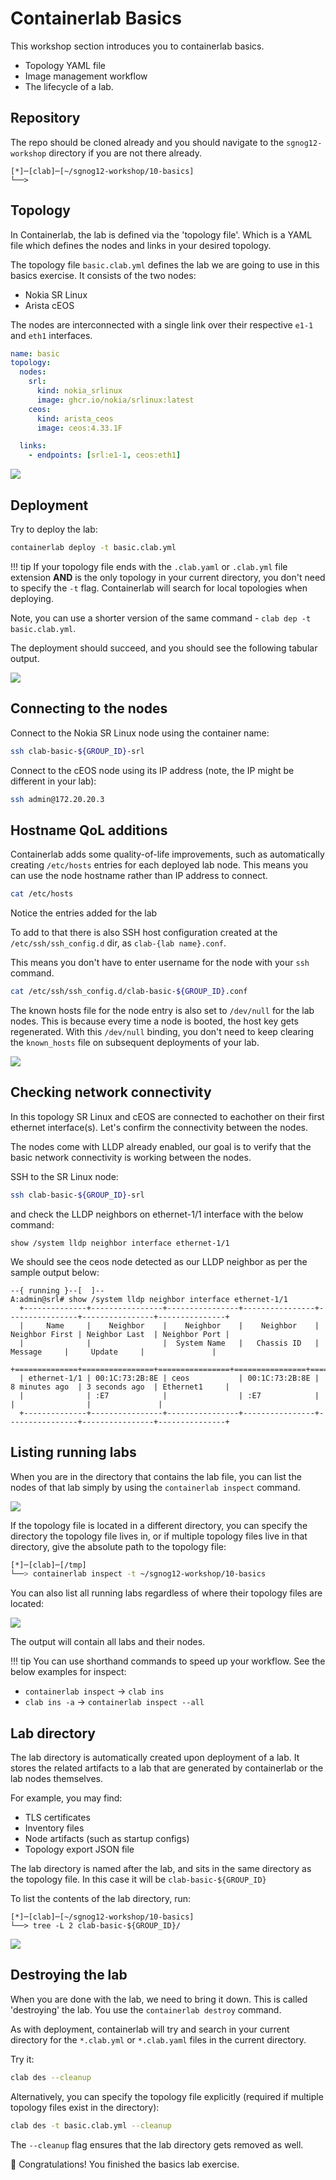 # Containerlab Basics

This workshop section introduces you to containerlab basics.

- Topology YAML file
- Image management workflow
- The lifecycle of a lab.

## Repository

The repo should be cloned already and you should navigate to the `sgnog12-workshop` directory if you are not there already.

```
[*]─[clab]─[~/sgnog12-workshop/10-basics]
└──>
```

## Topology

In Containerlab, the lab is defined via the 'topology file'. Which is a YAML file which defines the nodes and links in your desired topology.

The topology file `basic.clab.yml` defines the lab we are going to use in this basics exercise. It consists of the two nodes:

* Nokia SR Linux
* Arista cEOS

The nodes are interconnected with a single link over their respective `e1-1` and `eth1` interfaces.

```yaml
name: basic
topology:
  nodes:
    srl:
      kind: nokia_srlinux
      image: ghcr.io/nokia/srlinux:latest
    ceos:
      kind: arista_ceos
      image: ceos:4.33.1F

  links:
    - endpoints: [srl:e1-1, ceos:eth1]
```

![](topology-explain.png)

## Deployment

Try to deploy the lab:

```bash
containerlab deploy -t basic.clab.yml
```

!!! tip
  If your topology file ends with the `.clab.yaml` or `.clab.yml` file extension **AND** is the only topology in your current directory, you don't need to specify the `-t` flag. Containerlab will search for local topologies when deploying.

Note, you can use a shorter version of the same command - `clab dep -t basic.clab.yml`.

The deployment should succeed, and you should see the following tabular output.

![](./deploy.png)

## Connecting to the nodes

Connect to the Nokia SR Linux node using the container name:

```bash
ssh clab-basic-${GROUP_ID}-srl
```

Connect to the cEOS node using its IP address (note, the IP might be different in your lab):

```bash
ssh admin@172.20.20.3
```

## Hostname QoL additions

Containerlab adds some quality-of-life improvements, such as automatically creating `/etc/hosts` entries for each deployed lab node. This means you can use the node hostname rather than IP address to connect.

```bash
cat /etc/hosts
```

Notice the entries added for the lab

To add to that there is also SSH host configuration created at the `/etc/ssh/ssh_config.d` dir, as `clab-{lab name}.conf`.

This means you don't have to enter username for the node with your `ssh` command. 

```bash
cat /etc/ssh/ssh_config.d/clab-basic-${GROUP_ID}.conf
```

The known hosts file for the node entry is also set to `/dev/null` for the lab nodes. This is because every time a node is booted, the host key gets regenerated. With this `/dev/null` binding, you don't need to keep clearing the `known_hosts` file on subsequent deployments of your lab.

![](./ssh_config.png)

## Checking network connectivity

In this topology SR Linux and cEOS are connected to eachother on their first ethernet interface(s). Let's confirm the connectivity between the nodes.

The nodes come with LLDP already enabled, our goal is to verify that the basic network connectivity is working between the nodes.

SSH to the SR Linux node:

```bash
ssh clab-basic-${GROUP_ID}-srl
```

and check the LLDP neighbors on ethernet-1/1 interface with the below command:

```
show /system lldp neighbor interface ethernet-1/1
```

We should see the ceos node detected as our LLDP neighbor as per the sample output below:

```
--{ running }--[  ]--
A:admin@srl# show /system lldp neighbor interface ethernet-1/1
  +--------------+----------------+----------------+----------------+----------------+----------------+---------------+
  |     Name     |    Neighbor    |    Neighbor    |    Neighbor    | Neighbor First | Neighbor Last  | Neighbor Port |
  |              |                |  System Name   |   Chassis ID   |    Message     |     Update     |               |
  +==============+================+================+================+================+================+===============+
  | ethernet-1/1 | 00:1C:73:2B:8E | ceos           | 00:1C:73:2B:8E | 8 minutes ago  | 3 seconds ago  | Ethernet1     |
  |              | :E7            |                | :E7            |                |                |               |
  +--------------+----------------+----------------+----------------+----------------+----------------+---------------+
```

## Listing running labs

When you are in the directory that contains the lab file, you can list the nodes of that lab simply by using the `containerlab inspect` command.

![](./inspect.png)

If the topology file is located in a different directory, you can specify the directory the topology file lives in, or if multiple topology files live in that directory, give the absolute path to the topology file:

```bash
[*]─[clab]─[/tmp]
└──> containerlab inspect -t ~/sgnog12-workshop/10-basics
```

You can also list all running labs regardless of where their topology files are located:

![](./inspect_all.png)

The output will contain all labs and their nodes.

!!! tip
  You can use shorthand commands to speed up your workflow. See the below examples for inspect:

  * `containerlab inspect` -> `clab ins`
  * `clab ins -a` -> `containerlab inspect --all`

## Lab directory

The lab directory is automatically created upon deployment of a lab. It stores the related artifacts to a lab that are generated by containerlab or the lab nodes themselves.

For example, you may find:

* TLS certificates
* Inventory files
* Node artifacts (such as startup configs)
* Topology export JSON file

The lab directory is named after the lab, and sits in the same directory as the topology file. In this case it will be `clab-basic-${GROUP_ID}`

To list the contents of the lab directory, run:

```
[*]─[clab]─[~/sgnog12-workshop/10-basics]
└──> tree -L 2 clab-basic-${GROUP_ID}/
```

![](./lab_dir_tree.png)

## Destroying the lab

When you are done with the lab, we need to bring it down. This is called 'destroying' the lab. You use the `containerlab destroy` command.

As with deployment, containerlab will try and search in your current directory for the `*.clab.yml` or `*.clab.yaml` files in the current directory.

Try it:

```bash
clab des --cleanup
```

Alternatively, you can specify the topology file explicitly (required if multiple topology files exist in the directory):

```bash
clab des -t basic.clab.yml --cleanup
```

The `--cleanup` flag ensures that the lab directory gets removed as well.

🎉 Congratulations! You finished the basics lab exercise.
